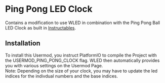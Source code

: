 # Ping Pong LED Clock

Contains a modification to use WLED in combination with the Ping Pong Ball LED Clock as built in [Instructables](https://www.instructables.com/Ping-Pong-Ball-LED-Clock/).

## Installation 

To install this Usermod, you instruct PlatformIO to compile the Project with the USERMOD_PING_PONG_CLOCK flag.
WLED then automatically provides you with various settings on the Usermod Page.    
Note: Depending on the size of your clock, you may have to update the led indices for the indivdual numbers and the base indices.
